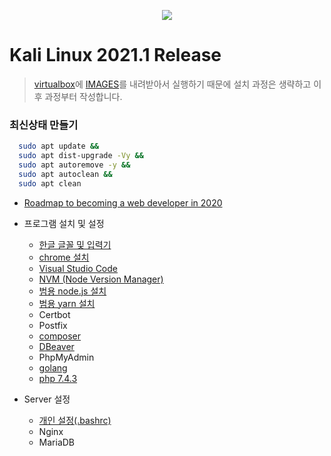 <p align="center"><img src="https://www.kali.org/wp-content/uploads/2020/01/kali-2020.1.png"></p>

# Kali Linux 2021.1 Release
> [virtualbox](https://www.virtualbox.org/)에 [IMAGES](https://www.offensive-security.com/kali-linux-vm-vmware-virtualbox-image-download/#1572305786534-030ce714-cc3b)를 내려받아서 실행하기 때문에 설치 과정은 생략하고 이후 과정부터 작성합니다.
### 최신상태 만들기
```sh
  sudo apt update &&
  sudo apt dist-upgrade -Vy &&
  sudo apt autoremove -y &&
  sudo apt autoclean &&
  sudo apt clean 
```
* [Roadmap to becoming a web developer in 2020](https://github.com/kamranahmedse/developer-roadmap)

* 프로그램 설치 및 설정
  - [한글 글꼴 및 입력기](./install/hangul.md)
  - [chrome 설치](./install/chrome.md)
  - [Visual Studio Code](./install/vscode.md)
  - [NVM (Node Version Manager)](./install/nvm.md)
  - [범용 node.js 설치](./install/nodejs.md)
  - [범용 yarn 설치](./install/yarn.md)
  - Certbot
  - Postfix
  - [composer](./install/composer.md)
  - [DBeaver](./install/DBeaver.md)
  - PhpMyAdmin
  - [golang](./install/golang.md)
  - [php 7.4.3](./install/php.md)

* Server 설정
  - [개인 설정(.bashrc)](./settings/bashrc.md)
  - Nginx 
  - MariaDB